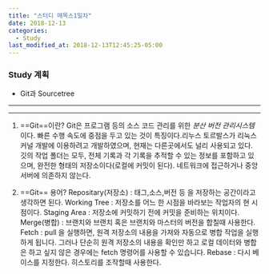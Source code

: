 ```yaml
---
title: "스터디 매목스1일차"
date: 2018-12-13
categories:
  - Study
last_modified_at: 2018-12-13T12:45:25-05:00
---
```

 
### Study 계획
  - Git과 Sourcetree 

_ _ _

- - -


1. ==Git==이란?
 Git은 프로그램 등의 소스 코드 관리를 위한 *분산 버전 관리시스템*이다. 빠른 수행 속도에 중점을 두고 있는 것이 특징이다.리누스 토르발스가 리눅스 커널 개발에 이용하려고 개발하였으며, 현재는 다른곳에서도 널리 사용되고 있다. 깃의 작업 폴더는 모두, 전체 기록과 각 기록을 추적할 수 있는 정보를 포함하고 있으며, 완전한 형태의 저장소이다(로컬에 커밋이 된다). 네트워크에 접근하거나 중앙 서버에 의존하지 않는다.
 
2. ==Git== 용어?
Repositary(저장소) : 태그,소스,버전 등 을 저장하는 공간이라고 생각하면 된다.
Working Tree : 저장소를 어느 한 시점을 바라보는 작업자의 현 시점이다.
Staging Area : 저장소에 커밋하기 전에 커밋을 준비하는 위치이다.
Merge(병합) : 브랜치와 브랜치 혹은 브랜치와 마스터의 버전을 합칠때 사용한다.
Fetch : pull 을 실행하면, 원격 저장소의 내용을 가져와 자동으로 병합 작업을 실행하게 됩니다. 그러나 단순히 원격 저장소의 내용을 확인만 하고 로컬 데이터와 병합은 하고 싶지 않은 경우에는 fetch 명령어를 사용할 수 있습니다.
Rebase : 다시 베이스를 지정한다. 히스토리를 조작할때 사용한다.
 
 

